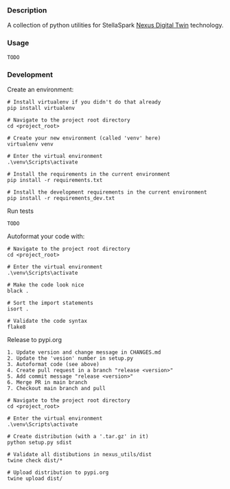 [Nexus Digital Twin]: https://www.stellaspark.com/

### Description
A collection of python utilities for StellaSpark [Nexus Digital Twin] technology.


### Usage
```
TODO
```


### Development

Create an environment:
```
# Install virtualenv if you didn't do that already
pip install virtualenv

# Navigate to the project root directory
cd <project_root>

# Create your new environment (called 'venv' here)
virtualenv venv

# Enter the virtual environment
.\venv\Scripts\activate
       
# Install the requirements in the current environment
pip install -r requirements.txt

# Install the development requirements in the current environment
pip install -r requirements_dev.txt   
```

Run tests
```
TODO
```

Autoformat your code with:
```
# Navigate to the project root directory
cd <project_root>

# Enter the virtual environment
.\venv\Scripts\activate

# Make the code look nice              
black .

# Sort the import statements
isort .

# Validate the code syntax
flake8
```

Release to pypi.org
```
1. Update version and change message in CHANGES.md
2. Update the 'vesion' number in setup.py
3. Autoformat code (see above)
4. Create pull request in a branch "release <version>"
5. Add commit message "release <version>"
6. Merge PR in main branch
7. Checkout main branch and pull

# Navigate to the project root directory
cd <project_root>

# Enter the virtual environment
.\venv\Scripts\activate

# Create distribution (with a '.tar.gz' in it)
python setup.py sdist

# Validate all distibutions in nexus_utils/dist
twine check dist/*

# Upload distribution to pypi.org
twine upload dist/
```